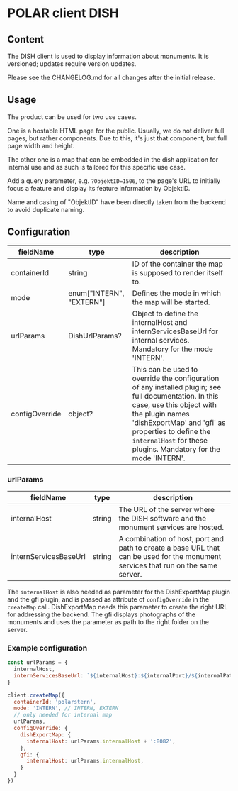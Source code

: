 # POLAR client DISH

## Content

The DISH client is used to display information about monuments. It is versioned; updates require version updates.

Please see the CHANGELOG.md for all changes after the initial release.

## Usage

The product can be used for two use cases. 

One is a hostable HTML page for the public. Usually, we do not deliver full pages, but rather components. Due to this, it's just that component, but full page width and height. 

The other one is a map that can be embedded in the dish application for internal use and as such is tailored for this specific use case.

Add a query parameter, e.g. `?ObjektID=1506`, to the page's URL to initially focus a feature and display its feature information by ObjektID.

Name and casing of "ObjektID" have been directly taken from the backend to avoid duplicate naming.

## Configuration

| fieldName | type | description |
| - | - | - |
| containerId | string | ID of the container the map is supposed to render itself to. |
| mode |  enum["INTERN", "EXTERN"] | Defines the mode in which the map will be started. |
| urlParams | DishUrlParams? | Object to define the internalHost and internServicesBaseUrl for internal services. Mandatory for the mode 'INTERN'. |
| configOverride | object? | This can be used to override the configuration of any installed plugin; see full documentation. In this case, use this object with the plugin names 'dishExportMap' and 'gfi' as properties to define the `internalHost` for these plugins. Mandatory for the mode 'INTERN'. |

### urlParams

| fieldName | type | description |
| - | - | - |
| internalHost | string | The URL of the server where the DISH software and the monument services are hosted. |
| internServicesBaseUrl | string | A combination of host, port and path to create a base URL that can be used for the monument services that run on the same server. |

The `internalHost` is also needed as parameter for the DishExportMap plugin and the gfi plugin, and is passed as attribute of `configOverride` in the `createMap` call. DishExportMap needs this parameter to create the right URL for addressing the backend. The gfi displays photographs of the monuments and uses the parameter as path to the right folder on the server.

### Example configuration

```js
const urlParams = {
  internalHost,
  internServicesBaseUrl: `${internalHost}:${internalPort}/${internalPath}`
}

client.createMap({
  containerId: 'polarstern',
  mode: 'INTERN', // INTERN, EXTERN
  // only needed for internal map
  urlParams,
  configOverride: {
    dishExportMap: {
      internalHost: urlParams.internalHost + ':8082',
    },
    gfi: {
      internalHost: urlParams.internalHost,
    }
  }
})
```